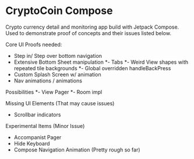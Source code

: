 # CryptoCoin Compose

Crypto currency detail and monitoring app build with Jetpack Compose. Used to demonstrate proof of concepts and their issues listed below.

Core UI Proofs needed:
 - Step in/ Step over bottom navigation
 - Extensive Bottom Sheet manipulation
 *- Tabs
 *- Weird View shapes with repeated tile backgrounds
 *- Global overridden handleBackPress
 - Custom Splash Screen w/ animation
 - Nav animations / animations

Possibilities
 *- View Pager
 *- Room impl 

Missing UI Elements (That may cause issues)
 - Scrollbar indicators

Experimental Items (Minor Issue)
 - Accompanist Pager
 - Hide Keyboard
 - Compose Navigation Animation (Pretty rough so far)